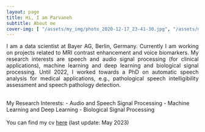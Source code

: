```yaml
---
layout: page
title: Hi, I am Parvaneh
subtitle: About me
cover-img: [ "/assets/my_img/photo_2020-12-17_23-41-30.jpg", "/assets/my_img/photo_2020-12-16_18-48-47.jpg", "/assets/my_img/photo_2020-12-17_23-45-22.jpg", "/assets/my_img/photo_2020-12-16_18-47-05.jpg"]
---
```


<p align="justify">
I am a data scientist at Bayer AG, Berlin, Germany. Currently I am working on projects related to MRI contrast enhancement and voice biomarkers.
My research interests are speech and audio signal processing (for clinical applications), machine learning and deep learning and biological signal processing. Until 2022, I worked towards a PhD on automatic speech analysis for medical applications, e.g., pathological speech intelligibility assessment and speech pathology detection.
</p>


<br />
My Research Interests:
- Audio and Speech Signal Processing
- Machine Learning and Deep Learning
- Biological Signal Processing

<br />
<br />
You can find my cv <a href="https://github.com/PJanbakhshi/Pjanbakhshi.github.io/blob/master/docs/cv_github.pdf?raw=1">here</a> (last update: May 2023) 
